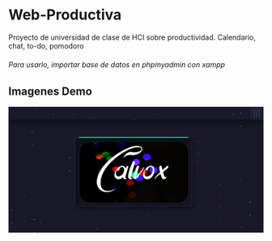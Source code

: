 # Web-Productiva
Proyecto de universidad  de clase de HCI sobre productividad. Calendario, chat, to-do, pomodoro 
###### Para usarlo, importar base de datos en phpmyadmin con xampp

## Imagenes Demo
![alt text](https://github.com/CristopherBarrios/Web-Productiva/blob/master/screens/image%20(10).png "final")
